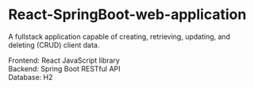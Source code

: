 # React-SpringBoot-web-application
A fullstack application capable of creating, retrieving, updating, and deleting (CRUD) client data.

Frontend: React JavaScript library <br>
Backend: Spring Boot RESTful API <br>
Database: H2
